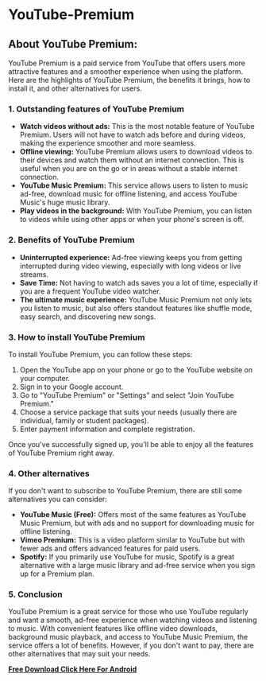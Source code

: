 # YouTube-Premium
## **About YouTube Premium:**

YouTube Premium is a paid service from YouTube that offers users more attractive features and a smoother experience when using the platform. Here are the highlights of YouTube Premium, the benefits it brings, how to install it, and other alternatives for users.
### 1. **Outstanding features of YouTube Premium**
- **Watch videos without ads:** This is the most notable feature of YouTube Premium. Users will not have to watch ads before and during videos, making the experience smoother and more seamless.
- **Offline viewing:** YouTube Premium allows users to download videos to their devices and watch them without an internet connection. This is useful when you are on the go or in areas without a stable internet connection.
- **YouTube Music Premium:** This service allows users to listen to music ad-free, download music for offline listening, and access YouTube Music's huge music library.
- **Play videos in the background:** With YouTube Premium, you can listen to videos while using other apps or when your phone's screen is off.
### 2. **Benefits of YouTube Premium**
- **Uninterrupted experience:** Ad-free viewing keeps you from getting interrupted during video viewing, especially with long videos or live streams.
- **Save Time:** Not having to watch ads saves you a lot of time, especially if you are a frequent YouTube video watcher.
- **The ultimate music experience:** YouTube Music Premium not only lets you listen to music, but also offers standout features like shuffle mode, easy search, and discovering new songs.
### 3. **How to install YouTube Premium**
To install YouTube Premium, you can follow these steps:

1. Open the YouTube app on your phone or go to the YouTube website on your computer.
2. Sign in to your Google account.
3. Go to "YouTube Premium" or "Settings" and select "Join YouTube Premium."
4. Choose a service package that suits your needs (usually there are individual, family or student packages).
5. Enter payment information and complete registration.

Once you've successfully signed up, you'll be able to enjoy all the features of YouTube Premium right away.
### 4. **Other alternatives**
If you don't want to subscribe to YouTube Premium, there are still some alternatives you can consider:
- **YouTube Music (Free):** Offers most of the same features as YouTube Music Premium, but with ads and no support for downloading music for offline listening.
- **Vimeo Premium:** This is a video platform similar to YouTube but with fewer ads and offers advanced features for paid users.
- **Spotify:** If you primarily use YouTube for music, Spotify is a great alternative with a large music library and ad-free service when you sign up for a Premium plan.
### 5. **Conclusion**
YouTube Premium is a great service for those who use YouTube regularly and want a smooth, ad-free experience when watching videos and listening to music. With convenient features like offline video downloads, background music playback, and access to YouTube Music Premium, the service offers a lot of benefits. However, if you don't want to pay, there are other alternatives that may suit your needs.

**[Free Download Click Here For Android](https://modhkt.com/apps/youtube-premium/)**

